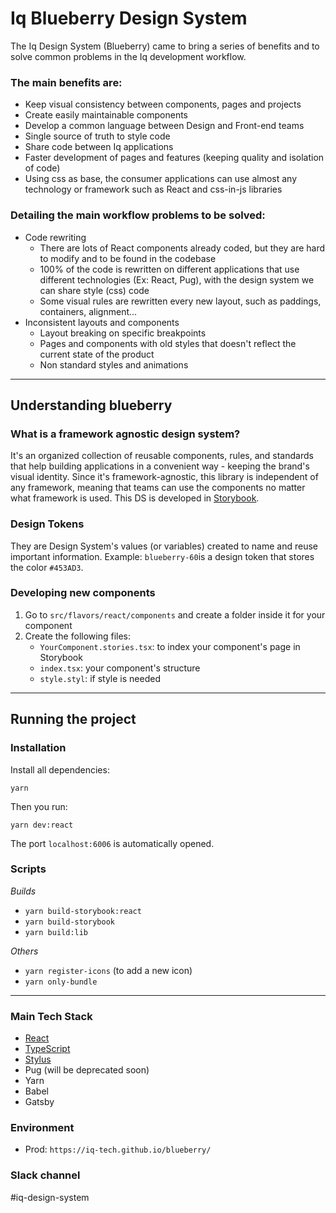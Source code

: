 # Iq Blueberry Design System

The Iq Design System (Blueberry) came to bring a series of benefits and to solve common problems in the Iq development workflow.

### The main benefits are:

- Keep visual consistency between components, pages and projects
- Create easily maintainable components
- Develop a common language between Design and Front-end teams
- Single source of truth to style code
- Share code between Iq applications
- Faster development of pages and features (keeping quality and isolation of code)
- Using css as base, the consumer applications can use almost any technology or framework such as React and css-in-js libraries

### Detailing the main workflow problems to be solved:

- Code rewriting
  - There are lots of React components already coded, but they are hard to modify and to be found in the codebase
  - 100% of the code is rewritten on different applications that use different technologies (Ex: React, Pug), with the design system we can share style (css) code
  - Some visual rules are rewritten every new layout, such as paddings, containers, alignment...
- Inconsistent layouts and components
  - Layout breaking on specific breakpoints
  - Pages and components with old styles that doesn't reflect the current state of the product
  - Non standard styles and animations

---

## Understanding blueberry

### What is a framework agnostic design system?

It's an organized collection of reusable components, rules, and standards that help building applications in a convenient way - keeping the brand's visual identity. Since it's framework-agnostic, this library is independent of any framework, meaning that teams can use the components no matter what framework is used. This DS is developed in [Storybook](https://storybook.js.org/).

### Design Tokens

They are Design System's values (or variables) created to name and reuse important information. Example: `blueberry-60`is a design token that stores the color `#453AD3`.

### Developing new components

1. Go to `src/flavors/react/components` and create a folder inside it for your component
2. Create the following files:
   - `YourComponent.stories.tsx`: to index your component's page in Storybook
   - `index.tsx`: your component's structure
   - `style.styl`: if style is needed

---

## Running the project

### Installation

Install all dependencies:

```
yarn
```

Then you run:

```
yarn dev:react
```

The port `localhost:6006` is automatically opened.

### Scripts

_Builds_

- `yarn build-storybook:react`
- `yarn build-storybook`
- `yarn build:lib`

_Others_

- `yarn register-icons` (to add a new icon)
- `yarn only-bundle`

---

### Main Tech Stack

- [React](https://pt-br.reactjs.org/)
- [TypeScript](https://www.typescriptlang.org/)
- [Stylus](https://stylus-lang.com/)
- Pug (will be deprecated soon)
- Yarn
- Babel
- Gatsby

### Environment

- Prod: `https://iq-tech.github.io/blueberry/`

### Slack channel

#iq-design-system
